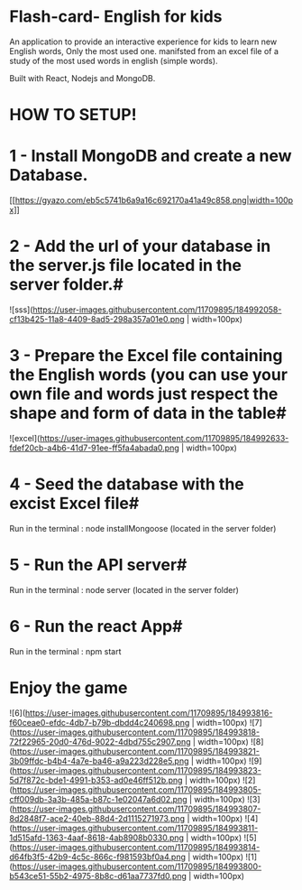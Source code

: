 ﻿# Flash-card- English for kids

An application to provide an interactive experience for kids to learn new English words, Only the most used one. manifsted from an excel file of a study of the most used words in english (simple words).

Built with React, Nodejs and MongoDB.

# HOW TO SETUP!

# 1 - Install MongoDB and create a new Database. # 

[[https://gyazo.com/eb5c5741b6a9a16c692170a41a49c858.png|width=100px]]


# 2 - Add the url of your database in the server.js file located in the server folder.# 
![sss](https://user-images.githubusercontent.com/11709895/184992058-cf13b425-11a8-4409-8ad5-298a357a01e0.png | width=100px)


# 3 - Prepare the Excel file containing the English words (you can use your own file and words just respect the shape and form of data in the table# 
![excel](https://user-images.githubusercontent.com/11709895/184992633-fdef20cb-a4b6-41d7-91ee-ff5fa4abada0.png | width=100px)


# 4 - Seed the database with the excist Excel file# 
  Run in the terminal : node installMongoose  (located in the server folder)
  
  
# 5 - Run the API server# 
    
  Run in the terminal : node server (located in the server folder)
  
  
# 6 - Run the react App# 
  
  Run in the terminal : npm start
  
  
  
  
 # Enjoy the game # 
  
![6](https://user-images.githubusercontent.com/11709895/184993816-f60ceae0-efdc-4db7-b79b-dbdd4c240698.png | width=100px)
![7](https://user-images.githubusercontent.com/11709895/184993818-72f22965-20d0-476d-9022-4dbd755c2907.png | width=100px)
![8](https://user-images.githubusercontent.com/11709895/184993821-3b09ffdc-b4b4-4a7e-ba46-a9a223d228e5.png | width=100px)
![9](https://user-images.githubusercontent.com/11709895/184993823-5d7f872c-bde1-4991-b353-ad0e46ff512b.png | width=100px)
![2](https://user-images.githubusercontent.com/11709895/184993805-cff009db-3a3b-485a-b87c-1e02047a6d02.png | width=100px)
![3](https://user-images.githubusercontent.com/11709895/184993807-8d2848f7-ace2-40eb-88d4-2d1115271973.png | width=100px)
![4](https://user-images.githubusercontent.com/11709895/184993811-1d515afd-1363-4aaf-8618-4ab8908b0330.png | width=100px)
![5](https://user-images.githubusercontent.com/11709895/184993814-d64fb3f5-42b9-4c5c-866c-f981593bf0a4.png | width=100px)
![1](https://user-images.githubusercontent.com/11709895/184993800-b543ce51-55b2-4975-8b8c-d61aa7737fd0.png | width=100px)
